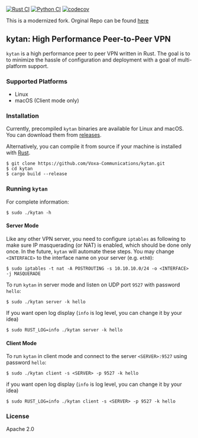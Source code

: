 [![Rust CI](https://github.com/Voxa-Communications/kytan/workflows/RustCI/badge.svg)](https://github.com/Voxa-Communications/kytan/actions/workflows/rust.yml)
[![Python CI](https://github.com/Voxa-Communications/kytan/workflows/PythonCI/badge.svg)](https://github.com/Voxa-Communications/kytan/actions/workflows/python.yml)
[![codecov](https://codecov.io/gh/Voxa-Communications/kytan/branch/master/graph/badge.svg)](https://codecov.io/gh/Voxa-Communications/kytan)

This is a modernized fork. Orginal Repo can be found [here](https://github.com/changlan/kytan)

## kytan: High Performance Peer-to-Peer VPN

`kytan` is a high performance peer to peer VPN written in Rust. The goal is to
to minimize the hassle of configuration and deployment with a goal of
multi-platform support.

### Supported Platforms

- Linux
- macOS (Client mode only)

### Installation

Currently, precompiled `kytan` binaries are available for Linux and macOS.
You can download them from [releases](https://github.com/Voxa-Communications/kytan/releases).

Alternatively, you can compile it from source if
your machine is installed with [Rust](https://www.rust-lang.org/en-US/install.html).

```
$ git clone https://github.com/Voxa-Communications/kytan.git
$ cd kytan
$ cargo build --release
```

### Running `kytan`

For complete information:

```
$ sudo ./kytan -h
```

#### Server Mode

Like any other VPN server, you need to configure `iptables` as following to make
sure IP masquerading (or NAT) is enabled, which should be done only once. In the
future, `kytan` will automate these steps. You may change `<INTERFACE>` to the
interface name on your server (e.g. `eth0`):

```
$ sudo iptables -t nat -A POSTROUTING -s 10.10.10.0/24 -o <INTERFACE> -j MASQUERADE
```

To run `kytan` in server mode and listen on UDP port `9527` with password `hello`:

```
$ sudo ./kytan server -k hello 
```
If you want open log display (`info` is log level, you can change it by your idea)

```
$ sudo RUST_LOG=info ./kytan server -k hello 
```

#### Client Mode

To run `kytan` in client mode and connect to the server `<SERVER>:9527` using password `hello`:

```
$ sudo ./kytan client -s <SERVER> -p 9527 -k hello
```

if you want open log display (`info` is log level, you can change it by your idea)

```
$ sudo RUST_LOG=info ./kytan client -s <SERVER> -p 9527 -k hello
```

### License

Apache 2.0
